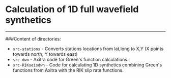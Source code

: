 # Calculation of 1D full wavefield synthetics
-----------

###Content of directories:
 - `src-stations` - Converts stations locations from lat,long to X,Y (X points towards north, Y towards east)
 - `src-dwn` - Axitra code for Green's function calculations.
 - `src-RIKseisdwn` - Code for calculating 1D synthetics combining Green's functions from Axitra with the RIK slip rate functions.
